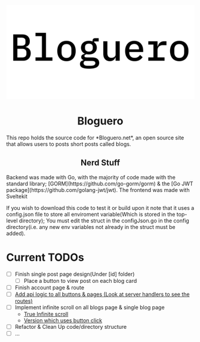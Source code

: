 ![Bloguero Logo](./Logo.png)
<h1 style="text-align:center;">Bloguero</h1>
This repo holds the source code for *Bloguero.net*, an open source site that allows users to posts short posts called blogs.


<h2 style="text-align:center;">Nerd Stuff</h2>
Backend was made with Go, with the majority of code made with the standard library; [GORM](https://github.com/go-gorm/gorm) & the [Go JWT package](https://github.com/golang-jwt/jwt). The frontend was made with Sveltekit

If you wish to download this code to test it or build upon it note that it uses a config.json file to store all enviroment variable(Which is stored in the top-level directory); You must edit the struct in the configJson.go in the config directory(i.e. any new env variables not already in the struct must be added).

# Current TODOs
- [ ] Finish single post page design(Under [id] folder)
    - [ ] Place a button to view post on each blog card
- [ ] Finish account page & route
- [ ] [Add api logic to all buttons & pages (Look at server handlers to see the routes)](https://learn.svelte.dev/tutorial/other-handlers)
- [ ] Implement infinite scroll on all blogs page & single blog page
    - [True Infinite scroll](https://svelte.dev/repl/aacd1a2d8eb14bb19e5cb3b0ad20fdbe?version=3.32.3)
    - [Version which uses button click](https://svelte.dev/repl/5823b6e8a30447c59ce5b770f8a84593?version=3.31.2)
- [ ] Refactor & Clean Up code/directory structure
- [ ] ...